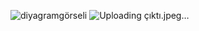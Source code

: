 ![diyagramgörseli](https://github.com/Mervenuryalcinn/umldiyagram/assets/127102075/d2f08a2b-3d57-4e9b-b0a8-43ce8aa9e82f)
![Uploading çıktı.jpeg…]()
